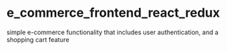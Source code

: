 # e_commerce_frontend_react_redux
simple e-commerce functionality that includes user  authentication, and a shopping cart feature
